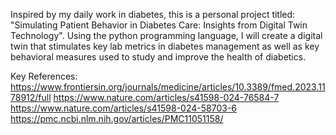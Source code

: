 Inspired by my daily work in diabetes, this is a personal project titled: "Simulating Patient Behavior in Diabetes Care: Insights from Digital Twin Technology". Using the python programming language, I will create a digital twin that stimulates key lab metrics in diabetes management as well as key behavioral measures used to study and improve the health of diabetics.


Key References:
https://www.frontiersin.org/journals/medicine/articles/10.3389/fmed.2023.1178912/full
https://www.nature.com/articles/s41598-024-76584-7
https://www.nature.com/articles/s41598-024-58703-6
https://pmc.ncbi.nlm.nih.gov/articles/PMC11051158/

